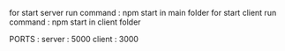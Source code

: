 for start server run command : npm start in main folder
for start client run command : npm start in client folder

PORTS : 
  server : 5000 
  client : 3000